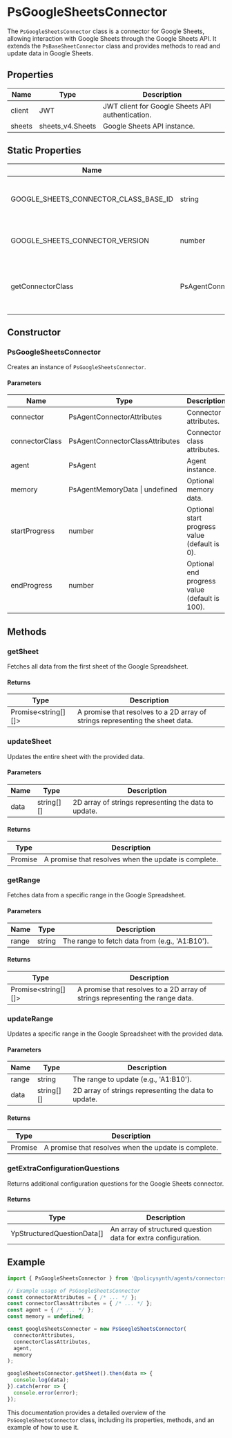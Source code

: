 # PsGoogleSheetsConnector

The `PsGoogleSheetsConnector` class is a connector for Google Sheets, allowing interaction with Google Sheets through the Google Sheets API. It extends the `PsBaseSheetConnector` class and provides methods to read and update data in Google Sheets.

## Properties

| Name          | Type                | Description                                      |
|---------------|---------------------|--------------------------------------------------|
| client        | JWT                 | JWT client for Google Sheets API authentication. |
| sheets        | sheets_v4.Sheets    | Google Sheets API instance.                      |

## Static Properties

| Name                                | Type                                      | Description                                      |
|-------------------------------------|-------------------------------------------|--------------------------------------------------|
| GOOGLE_SHEETS_CONNECTOR_CLASS_BASE_ID | string                                    | Base ID for the Google Sheets connector class.   |
| GOOGLE_SHEETS_CONNECTOR_VERSION     | number                                    | Version of the Google Sheets connector.          |
| getConnectorClass                   | PsAgentConnectorClassCreationAttributes   | Configuration for the Google Sheets connector class. |

## Constructor

### PsGoogleSheetsConnector

Creates an instance of `PsGoogleSheetsConnector`.

#### Parameters

| Name            | Type                              | Description                                                                 |
|-----------------|-----------------------------------|-----------------------------------------------------------------------------|
| connector       | PsAgentConnectorAttributes        | Connector attributes.                                                       |
| connectorClass  | PsAgentConnectorClassAttributes   | Connector class attributes.                                                 |
| agent           | PsAgent                           | Agent instance.                                                             |
| memory          | PsAgentMemoryData \| undefined    | Optional memory data.                                                       |
| startProgress   | number                            | Optional start progress value (default is 0).                               |
| endProgress     | number                            | Optional end progress value (default is 100).                               |

## Methods

### getSheet

Fetches all data from the first sheet of the Google Spreadsheet.

#### Returns

| Type          | Description                                      |
|---------------|--------------------------------------------------|
| Promise<string[][]> | A promise that resolves to a 2D array of strings representing the sheet data. |

### updateSheet

Updates the entire sheet with the provided data.

#### Parameters

| Name | Type          | Description                                      |
|------|---------------|--------------------------------------------------|
| data | string[][]    | 2D array of strings representing the data to update. |

#### Returns

| Type          | Description                                      |
|---------------|--------------------------------------------------|
| Promise<void> | A promise that resolves when the update is complete. |

### getRange

Fetches data from a specific range in the Google Spreadsheet.

#### Parameters

| Name  | Type   | Description                                      |
|-------|--------|--------------------------------------------------|
| range | string | The range to fetch data from (e.g., 'A1:B10').   |

#### Returns

| Type          | Description                                      |
|---------------|--------------------------------------------------|
| Promise<string[][]> | A promise that resolves to a 2D array of strings representing the range data. |

### updateRange

Updates a specific range in the Google Spreadsheet with the provided data.

#### Parameters

| Name | Type          | Description                                      |
|------|---------------|--------------------------------------------------|
| range | string       | The range to update (e.g., 'A1:B10').            |
| data  | string[][]   | 2D array of strings representing the data to update. |

#### Returns

| Type          | Description                                      |
|---------------|--------------------------------------------------|
| Promise<void> | A promise that resolves when the update is complete. |

### getExtraConfigurationQuestions

Returns additional configuration questions for the Google Sheets connector.

#### Returns

| Type          | Description                                      |
|---------------|--------------------------------------------------|
| YpStructuredQuestionData[] | An array of structured question data for extra configuration. |

## Example

```typescript
import { PsGoogleSheetsConnector } from '@policysynth/agents/connectors/sheets/googleSheetsConnector.js';

// Example usage of PsGoogleSheetsConnector
const connectorAttributes = { /* ... */ };
const connectorClassAttributes = { /* ... */ };
const agent = { /* ... */ };
const memory = undefined;

const googleSheetsConnector = new PsGoogleSheetsConnector(
  connectorAttributes,
  connectorClassAttributes,
  agent,
  memory
);

googleSheetsConnector.getSheet().then(data => {
  console.log(data);
}).catch(error => {
  console.error(error);
});
```

This documentation provides a detailed overview of the `PsGoogleSheetsConnector` class, including its properties, methods, and an example of how to use it.